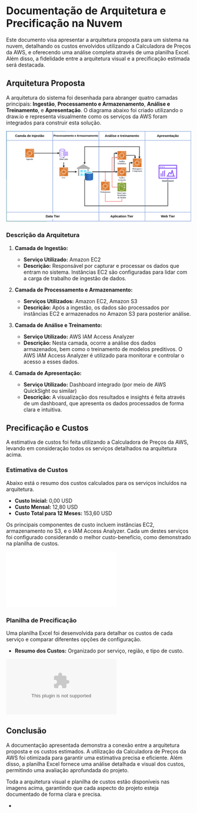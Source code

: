

# Documentação de Arquitetura e Precificação na Nuvem

Este documento visa apresentar a arquitetura proposta para um sistema na nuvem, detalhando os custos envolvidos utilizando a Calculadora de Preços da AWS, e oferecendo uma análise completa através de uma planilha Excel. Além disso, a fidelidade entre a arquitetura visual e a precificação estimada será destacada.

## Arquitetura Proposta

A arquitetura do sistema foi desenhada para abranger quatro camadas principais: **Ingestão**, **Processamento e Armazenamento**, **Análise e Treinamento**, e **Apresentação**. O diagrama abaixo foi criado utilizando o draw.io e representa visualmente como os serviços da AWS foram integrados para construir esta solução.

![Arquitetura do Sistema](./assets/ArquiteturaCloud.png)

### Descrição da Arquitetura

1. **Camada de Ingestão:**
   - **Serviço Utilizado:** Amazon EC2
   - **Descrição:** Responsável por capturar e processar os dados que entram no sistema. Instâncias EC2 são configuradas para lidar com a carga de trabalho de ingestão de dados.

2. **Camada de Processamento e Armazenamento:**
   - **Serviços Utilizados:** Amazon EC2, Amazon S3
   - **Descrição:** Após a ingestão, os dados são processados por instâncias EC2 e armazenados no Amazon S3 para posterior análise.

3. **Camada de Análise e Treinamento:**
   - **Serviço Utilizado:** AWS IAM Access Analyzer
   - **Descrição:** Nesta camada, ocorre a análise dos dados armazenados, bem como o treinamento de modelos preditivos. O AWS IAM Access Analyzer é utilizado para monitorar e controlar o acesso a esses dados.

4. **Camada de Apresentação:**
   - **Serviço Utilizado:** Dashboard integrado (por meio de AWS QuickSight ou similar)
   - **Descrição:** A visualização dos resultados e insights é feita através de um dashboard, que apresenta os dados processados de forma clara e intuitiva.

## Precificação e Custos

A estimativa de custos foi feita utilizando a Calculadora de Preços da AWS, levando em consideração todos os serviços detalhados na arquitetura acima.

### Estimativa de Custos

Abaixo está o resumo dos custos calculados para os serviços incluídos na arquitetura.

- **Custo Inicial:** 0,00 USD
- **Custo Mensal:** 12,80 USD
- **Custo Total para 12 Meses:** 153,60 USD

Os principais componentes de custo incluem instâncias EC2, armazenamento no S3, e o IAM Access Analyzer. Cada um destes serviços foi configurado considerando o melhor custo-benefício, como demonstrado na planilha de custos.

![Resumo dos Custos](./assets/resumoAWS.pdf)

### Planilha de Precificação

Uma planilha Excel foi desenvolvida para detalhar os custos de cada serviço e comparar diferentes opções de configuração.

- **Resumo dos Custos:** Organizado por serviço, região, e tipo de custo.


![Planilha de Custos](./images/estimativa.csv)



## Conclusão

A documentação apresentada demonstra a conexão entre a arquitetura proposta e os custos estimados. A utilização da Calculadora de Preços da AWS foi otimizada para garantir uma estimativa precisa e eficiente. Além disso, a planilha Excel fornece uma análise detalhada e visual dos custos, permitindo uma avaliação aprofundada do projeto.

Toda a arquitetura visual e planilha de custos estão disponíveis nas imagens acima, garantindo que cada aspecto do projeto esteja documentado de forma clara e precisa.

-